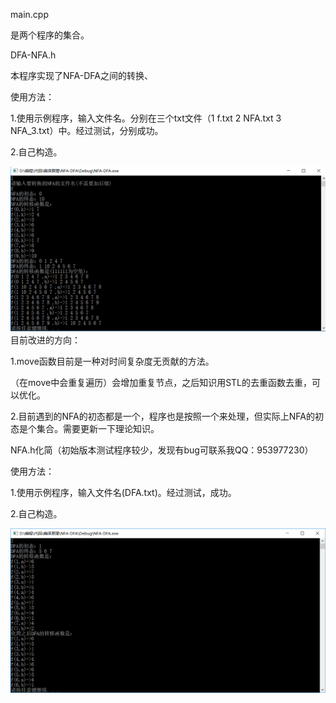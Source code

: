 main.cpp

是两个程序的集合。

DFA-NFA.h 

本程序实现了NFA-DFA之间的转换、

使用方法：

1.使用示例程序，输入文件名。分别在三个txt文件（1 f.txt   2 NFA.txt 3 NFA_3.txt）中。经过测试，分别成功。

2.自己构造。

![image](https://github.com/NLPJCL/Lexer/blob/master/%E8%AF%8D%E6%B3%95%E5%88%86%E6%9E%90%E7%B3%BB%E5%88%97%E7%A8%8B%E5%BA%8F/1.png)
目前改进的方向：

1.move函数目前是一种对时间复杂度无贡献的方法。

（在move中会重复遍历）会增加重复节点，之后知识用STL的去重函数去重，可以优化。

2.目前遇到的NFA的初态都是一个，程序也是按照一个来处理，但实际上NFA的初态是个集合。需要更新一下理论知识。

NFA.h化简（初始版本测试程序较少，发现有bug可联系我QQ：953977230）

使用方法：

1.使用示例程序，输入文件名(DFA.txt)。经过测试，成功。

2.自己构造。

![image](https://github.com/NLPJCL/Lexer/blob/master/%E8%AF%8D%E6%B3%95%E5%88%86%E6%9E%90%E7%B3%BB%E5%88%97%E7%A8%8B%E5%BA%8F/clipboard.png)



